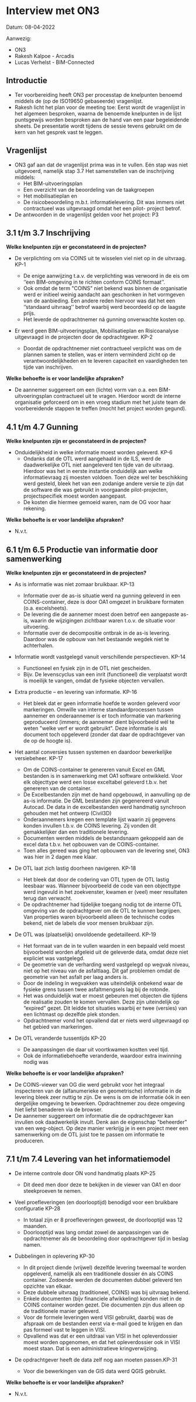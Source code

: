 # Interview met ON3

Datum: 08-04-2022

Aanwezig: 

- ON3
- Rakesh Kalpoe - Arcadis
- Lucas Verhelst - BIM-Connected

## Introductie

- Ter voorbereiding heeft ON3 per processtap de knelpunten benoemd middels de (op de ISO19650 gebaseerde) vragenlijst.
- Rakesh licht het plan voor de meeting toe: Eerst wordt de vragenlijst in het algemeen besproken, waarna de benoemde knelpunten in de lijst puntsgewijs worden besproken aan de hand van een paar begeleidende sheets. De presentatie wordt tijdens de sessie tevens gebruikt om de kern van het gesprek vast te leggen.

## Vragenlijst

- ON3 gaf aan dat de vragenlijst prima was in te vullen. Eén stap was niet uitgevoerd, namelijk stap 3.7 Het samenstellen van de inschrijving middels: 
  - Het BIM-uitvoeringsplan
  - Een overzicht van de beoordeling van de taakgroepen 
  - Het mobilisatieplan en 
  - De risicobeoordeling m.b.t. informatielevering.
Dit was immers niet contractueel was uitgevraagd omdat het een pilot- project betrof. 
- De antwoorden in de vragenlijst gelden voor het project: P3

## 3.1 t/m 3.7 Inschrijving

**Welke knelpunten zijn er geconstateerd in de projecten?**

- De verplichting om via COINS uit te wisselen viel niet op in de uitvraag. <a>KP-1</a>
  - De enige aanwijzing t.a.v. de verplichting was verwoord in de eis om ‘’een BIM-omgeving in te richten conform COINS formaat’’. 
  - Ook omdat de term "COINS" niet bekend was binnen de organisatie werd er initieel weinig aandacht aan geschonken in het vormgeven van de aanbieding. Een andere reden hiervoor was dat het een ‘’standaard uitvraag’’ betrof waarbij werd beoordeeld op de laagste prijs.
  - Het leverde de opdrachtnemer ná gunning onverwachte kosten op.

- Er werd geen BIM-uitvoeringsplan, Mobilisatieplan en Risicoanalyse uitgevraagd in de projecten door de opdrachtgever. <a>KP-2</a>
  - Doordat de opdrachtnemer niet contractueel verplicht was om de plannen samen te stellen, was er intern verminderd zicht op de  verantwoordelijkheden en te leveren capaciteit en vaardigheden ten tijde van inschrijven. 

**Welke behoefte is er voor landelijke afspraken?**

- De aannemer suggereert om een (lichte) vorm van o.a. een BIM-uitvoeringsplan contractueel uit te vragen. Hierdoor wordt de interne organisatie geforceerd om in een vroeg stadium met het juiste team de voorbereidende stappen te treffen (mocht het project worden gegund). 

## 4.1 t/m 4.7 Gunning

**Welke knelpunten zijn er geconstateerd in de projecten?**

- Onduidelijkheid in welke informatie moest worden geleverd. <a>KP-6</a>
  - Ondanks dat de OTL werd aangehaald in de ILS, werd de daadwerkelijke OTL niet aangeleverd ten tijde van de uitvraag. Hierdoor was het in eerste instantie onduidelijk aan welke informatievraag zij moesten voldoen. Toen deze wel ter beschikking werd gesteld, bleek het van een zodanige andere versie te zijn dat de software die was gebruikt in voorgaande pilot-projecten, projectspecifiek moest worden aangepast.
  - De kosten die hiermee gemoeid waren, nam de OG voor haar rekening.

**Welke behoefte is er voor landelijke afspraken?**

- N.v.t.

## 6.1 t/m 6.5 Productie van informatie door samenwerking

**Welke knelpunten zijn er geconstateerd in de projecten?**

- As is informatie was niet zomaar bruikbaar. <a>KP-13</a>
  - Informatie over de as-is situatie werd na gunning geleverd in een COINS-container, deze is door OA1 omgezet in bruikbare formaten (o.a. excelsheets).
  - De levering die de aannemer moest doen betrof een aangepaste as-is, waarin de wijzigingen zichtbaar waren t.o.v. de situatie voor uitvoering.
  - Informatie over de decompositie ontbrak in de as-is levering. Daardoor was de opbouw van het bestaande wegdek niet te achterhalen.
- Informatie wordt vastgelegd vanuit verschillende perspectieven. <a>KP-14</a>
  - Functioneel en fysiek zijn in de OTL niet gescheiden.
  - Bijv. De levenscyclus van een inrit (functioneel) die verplaatst wordt is moeilijk te vangen, omdat de fysieke objecten vervallen.
- Extra productie – en levering van informatie. <a>KP-16</a>
  - Het bleek dat er geen informatie hoefde te worden geleverd voor markeringen. Omwille van interne standaardprocessen tussen aannemer en onderaannemer is er toch informatie van markering geproduceerd (immers; de aannemer dient bijvoorbeeld wél te weten "welke verf er wordt gebruikt". Deze informatie is als document toch opgeleverd (zonder dat daar de opdrachtgever van de op de hoogte is).
- Het aantal conversies tussen systemen en daardoor bewerkelijke versiebeheer. <a>KP-17</a>
  - Om de COINS-container te genereren vanuit Excel en GML bestanden is in samenwerking met OA1 software ontwikkeld. Voor elk objecttype werd een losse exceltabel geleverd t.b.v. het genereren van de container.
  - De Excelbestanden zijn met de hand opgebouwd, in aanvulling op de as-is informatie. De GML bestanden zijn gegenereerd vanuit Autocad. De data in de excelbestanden werd handmatig synchroon gehouden met het ontwerp (Civil3D)
  - Onderaannemers kregen een template lijst waarin zij gegevens konden invullen t.b.v. de COINS levering. Zij vonden dit gemakkelijker dan een traditionele levering.
  - Documenten werden middels de bestandsnaam gekoppeld aan de excel data t.b.v. het opbouwen van de COINS-container.
  - Toen alles gereed was ging het opbouwen van de levering snel, ON3 was hier in 2 dagen mee klaar.
- De OTL laat zich lastig doorheen navigeren. <a>KP-18</a>
  - Het bleek dat door de codering van OTL typen de OTL lastig leesbaar was. Wanneer bijvoorbeeld de code van een objecttype werd ingevuld in het zoekvenster, kwamen er (veel) meer resultaten terug dan verwacht.
  - De opdrachtnemer had tijdelijke toegang nodig tot de interne OTL omgeving van de opdrachtgever om de OTL te kunnen begrijpen. Van properties waren bijvoorbeeld alleen de technische codes bekend, niet de labels die voor mensen bruikbaar zijn. 
- De OTL was (plaatselijk) onvoldoende gedetailleerd. <a>KP-19</a>
  - Het formaat van de in te vullen waarden in een bepaald veld moest bijvoorbeeld worden afgeleid uit de geleverde data, omdat deze niet expliciet was vastgelegd.
  - De geometrie van de verharding werd vastgelegd op wegvak niveau, niet op het niveau van de asfaltlaag. Dit gaf problemen omdat de geometrie van het asfalt per laag anders is. 
  - Door de indeling in wegvakken was uiteindelijk onbekend waar de fysieke grens tussen twee asfaltmengsels lag bij de rotonde.
  - Het was onduidelijk wat er moest gebeuren met objecten die tijdens de realisatie zouden te komen vervallen. Deze zijn uiteindelijk op “expired” gezet. Dit leidde tot situaties waarbij er twee (versies) van een lichtmast op dezelfde plek stonden. 
  - Opdrachtnemer vond het opvallend dat er niets werd uitgevraagd op het gebied van markeringen.

- De OTL veranderde tussentijds <a>KP-20</a>
  - De aanpassingen die daar uit voortkwamen kostten veel tijd.
  - Ook de informatiebehoefte veranderde, waardoor extra inwinning nodig was

**Welke behoefte is er voor landelijke afspraken?**

- De COINS-viewer van OG die werd gebruikt voor het integraal inspecteren van de (alfanumerieke en geometrische) informatie in de levering bleek zeer nuttig te zijn. De wens is om de informatie óók in een dergelijke omgeving te bewerken. Opdrachtnemer zou deze omgeving hiet liefst benaderen via de browser.
- De aannemer suggereert om informatie die de opdrachtgever kan invullen ook daadwerkelijk invult. Denk aan de eigenschap "beheerder" van een weg-object. Op deze manier verkrijg je in een project meer een samenwerking om de OTL juist toe te passen om informatie te produceren.

## 7.1 t/m 7.4 Levering van het informatiemodel

- De interne controle door ON vond handmatig plaats <a>KP-25</a>
  - Dit deed men door deze te bekijken in de viewer van OA1 en door steekproeven te nemen.
- Veel proefleveringen (en doorlooptijd) benodigd voor een bruikbare configuratie <a>KP-28</a>
  - In totaal zijn er 8 proefleveringen geweest, de doorlooptijd was 12 maanden.
  - Doorlooptijd was lang omdat zowel de aanpassingen van de opdrachtnemer als de beoordeling door opdrachtgever tijd in beslag namen.
- Dubbelingen in oplevering <a>KP-30</a>
  - In dit project diende (vrijwel) dezelfde levering tweemaal te worden opgeleverd, namelijk als een traditionele dossier én als COINS container. Zodoende werden de documenten dubbel geleverd ten opzichte van elkaar. 
  - Deze dubbele uitvraag (traditioneel, COINS) was bij uitvraag bekend.
  - Enkele documenten (bijv financiele afwikkeling) konden niet in de COINS container worden gezet. Die documenten zijn dus alleen op de traditionele manier geleverd.
  - Voor de formele leveringen werd VISI gebruikt, daarbij was de afspraak om de bestanden eerst via e-mail goed te krijgen en dan pas formeel vast te leggen in VISI.
  - Opvallend was dat er een uitdraai van VISI in het opleverdossier moest worden opgenomen, en dat het opleverdossier ook in VISI moest staan. Dat is een administratieve kringverwijzing.

- De opdrachtgever heeft de data zelf nog aan moeten passen.<a>KP-31</a>
  - Voor die bewerkingen van de GIS data werd QGIS gebruikt.

**Welke behoefte is er voor landelijke afspraken?**

- N.v.t.

